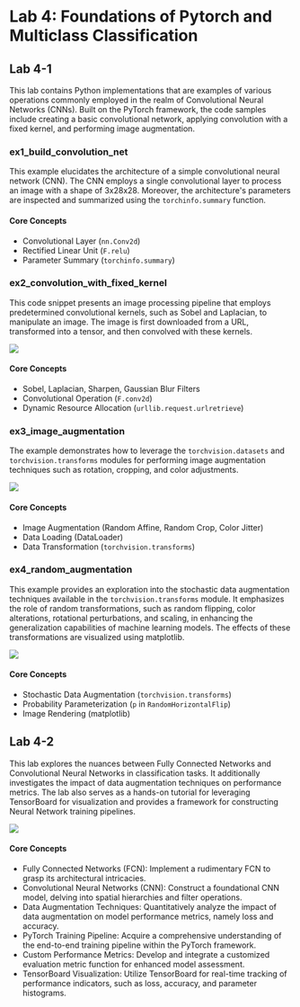 # Lab 4: Foundations of Pytorch and Multiclass Classification

## Lab 4-1
This lab contains Python implementations that are examples of various operations commonly employed in the realm of Convolutional Neural Networks (CNNs). 
Built on the PyTorch framework, the code samples include creating a basic convolutional network, applying convolution with a fixed kernel, and performing image augmentation.
### ex1_build_convolution_net
This example elucidates the architecture of a simple convolutional neural network (CNN). The CNN employs a single convolutional layer to process an image with a shape of 3x28x28. Moreover, the architecture's parameters are inspected and summarized using the `torchinfo.summary` function.

#### Core Concepts
* Convolutional Layer (`nn.Conv2d`)
* Rectified Linear Unit (`F.relu`)
* Parameter Summary (`torchinfo.summary`)

### ex2_convolution_with_fixed_kernel
This code snippet presents an image processing pipeline that employs predetermined convolutional kernels, such as Sobel and Laplacian, to manipulate an image. The image is first downloaded from a URL, transformed into a tensor, and then convolved with these kernels.

![](https://i.imgur.com/3o0LAtf.png)

#### Core Concepts
* Sobel, Laplacian, Sharpen, Gaussian Blur Filters
* Convolutional Operation (`F.conv2d`)
* Dynamic Resource Allocation (`urllib.request.urlretrieve`)

### ex3_image_augmentation
The example demonstrates how to leverage the `torchvision.datasets` and `torchvision.transforms` modules for performing image augmentation techniques such as rotation, cropping, and color adjustments.

![](https://i.imgur.com/mi2aAyL.png)

#### Core Concepts
* Image Augmentation (Random Affine, Random Crop, Color Jitter)
* Data Loading (DataLoader)
* Data Transformation (`torchvision.transforms`)

### ex4_random_augmentation
This example provides an exploration into the stochastic data augmentation techniques available in the `torchvision.transforms` module. It emphasizes the role of random transformations, such as random flipping, color alterations, rotational perturbations, and scaling, in enhancing the generalization capabilities of machine learning models. The effects of these transformations are visualized using matplotlib.

![](https://i.imgur.com/7JvPcQt.png)

#### Core Concepts
* Stochastic Data Augmentation (`torchvision.transforms`)
* Probability Parameterization (`p` in `RandomHorizontalFlip`)
* Image Rendering (matplotlib)

## Lab 4-2
This lab explores the nuances between Fully Connected Networks and Convolutional Neural Networks in classification tasks. It additionally investigates the impact of data augmentation techniques on performance metrics. The lab also serves as a hands-on tutorial for leveraging TensorBoard for visualization and provides a framework for constructing Neural Network training pipelines.

![](https://i.imgur.com/zXN466A.png)

#### Core Concepts
* Fully Connected Networks (FCN): Implement a rudimentary FCN to grasp its architectural intricacies.
* Convolutional Neural Networks (CNN): Construct a foundational CNN model, delving into spatial hierarchies and filter operations.
* Data Augmentation Techniques: Quantitatively analyze the impact of data augmentation on model performance metrics, namely loss and accuracy.
* PyTorch Training Pipeline: Acquire a comprehensive understanding of the end-to-end training pipeline within the PyTorch framework.
* Custom Performance Metrics: Develop and integrate a customized evaluation metric function for enhanced model assessment.
* TensorBoard Visualization: Utilize TensorBoard for real-time tracking of performance indicators, such as loss, accuracy, and parameter histograms.

